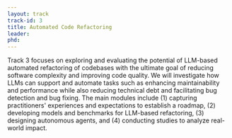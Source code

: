 ```yaml
---
layout: track
track-id: 3
title: Automated Code Refactoring
leader:
phd: 
---
```


Track 3 focuses on exploring and evaluating the potential of LLM-based automated refactoring of codebases with the ultimate goal of reducing software complexity and improving code quality. We will investigate how LLMs can support and automate tasks such as enhancing maintainability and performance while also reducing technical debt and facilitating bug detection and bug fixing. The main modules include (1) capturing practitioners' experiences and expectations to establish a roadmap, (2) developing models and benchmarks for LLM-based refactoring, (3) designing autonomous agents, and (4) conducting studies to analyze real-world impact.
